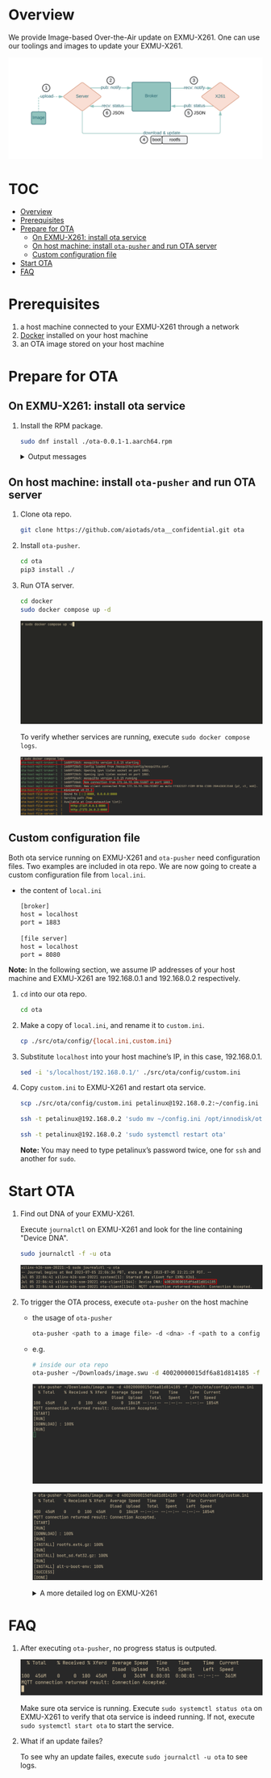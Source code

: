 # Overview

We provide Image-based Over-the-Air update on EXMU-X261. One can use our toolings and images to update your EXMU-X261.

![OTA_architecture.png](./fig/OTA_architecture.png)

# TOC
- [Overview](#overview)
- [Prerequisites](#prerequisites)
- [Prepare for OTA](#prepare-for-ota)
    - [On EXMU-X261: install ota service](#on-exmu-x261-install-ota-service)
    - [On host machine: install `ota-pusher` and run OTA server](#on-host-machine-install-ota-pusher-and-run-OTA-server)
    - [Custom configuration file](#custom-configuration-file)
- [Start OTA](#start-ota)
- [FAQ](#faq)

# Prerequisites

1. a host machine connected to your EXMU-X261 through a network
2. [Docker](https://docs.docker.com/engine/install/ubuntu/) installed on your host machine
3. an OTA image stored on your host machine 

# Prepare for OTA

## On EXMU-X261: install ota service

1. Install the RPM package.

    ```bash
    sudo dnf install ./ota-0.0.1-1.aarch64.rpm
    ```

    <details>
    <summary>Output messages</summary>

    ![OTA_dnf_log.gif](./fig/OTA_dnf_log.gif)

    </details>



## On host machine: install `ota-pusher` and run OTA server

1.  Clone ota repo.

    ```bash
    git clone https://github.com/aiotads/ota__confidential.git ota
    ```

2. Install `ota-pusher`.

    ```bash
    cd ota
    pip3 install ./
    ```

3. Run OTA server.

    ```bash
    cd docker
    sudo docker compose up -d
    ```

    ![OTA_docker_up_logs.gif](./fig/OTA_docker_up_logs.gif)

    To verify whether services are running, execute `sudo docker compose logs`.

    ![OTA_docker_logs_logs.png](./fig/OTA_docker_logs_logs.png)


## Custom configuration file

Both ota service running on EXMU-X261 and `ota-pusher` need configuration files. Two examples are included in ota repo. We are now going to create a custom configuration file from `local.ini`.

- the content of `local.ini`

    ```
    [broker]
    host = localhost
    port = 1883

    [file server]
    host = localhost
    port = 8080
    ```


**Note:** In the following section, we assume IP addresses of your host machine and EXMU-X261 are 192.168.0.1 and 192.168.0.2 respectively.

1. `cd` into our ota repo.

    ```bash
    cd ota
    ```

2. Make a copy of `local.ini`, and rename it to `custom.ini`. 

    ```bash
    cp ./src/ota/config/{local.ini,custom.ini}

    ```

3. Substitute `localhost` into your host machine’s IP, in this case, 192.168.0.1.

    ```bash
    sed -i 's/localhost/192.168.0.1/' ./src/ota/config/custom.ini
    ```

4. Copy `custom.ini` to EXMU-X261 and restart ota service.

    ```bash
    scp ./src/ota/config/custom.ini petalinux@192.168.0.2:~/config.ini
    ```

    ```bash
    ssh -t petalinux@192.168.0.2 'sudo mv ~/config.ini /opt/innodisk/ota'
    ```

    ```bash
    ssh -t petalinux@192.168.0.2 'sudo systemctl restart ota'
    ```

    **Note:** You may need to type petalinux’s password twice, one for `ssh` and another for `sudo`.


# Start OTA

1. Find out DNA of your EXMU-X261.

    Execute `journalctl` on EXMU-X261 and look for the line containing "Device DNA".

    ```bash
    sudo journalctl -f -u ota 
    ```

    ![OTA_dna.png](./fig/OTA_dna.png)

2. To trigger the OTA process, execute `ota-pusher` on the host machine 
    - the usage of `ota-pusher`

        ```bash
        ota-pusher <path to a image file> -d <dna> -f <path to a config file>
        ```

    - e.g.

        ```bash
        # inside our ota repo
        ota-pusher ~/Downloads/image.swu -d 40020000015df6a81d814185 -f ./src/ota/config/custom.ini
        ```

        ![OTA_running.gif](./fig/OTA_running.gif)

        ![OTA_success.png](./fig/OTA_success.png)

        <details>
        <summary>A more detailed log on EXMU-X261</summary>

        ![OTA_log.png](./fig/OTA_log.png)

        </details>



# FAQ

1. After executing `ota-pusher`, no progress status is outputed.

    ![OTA_faq1.png](./fig/OTA_faq1.png)

    Make sure ota service is running. Execute `sudo systemctl status ota` on EXMU-X261 to verify that ota service is indeed running. If not, execute `sudo systemctl start ota` to start the service. 

2. What if an update failes?

    To see why an update failes, execute `sudo journalctl -u ota` to see logs.
